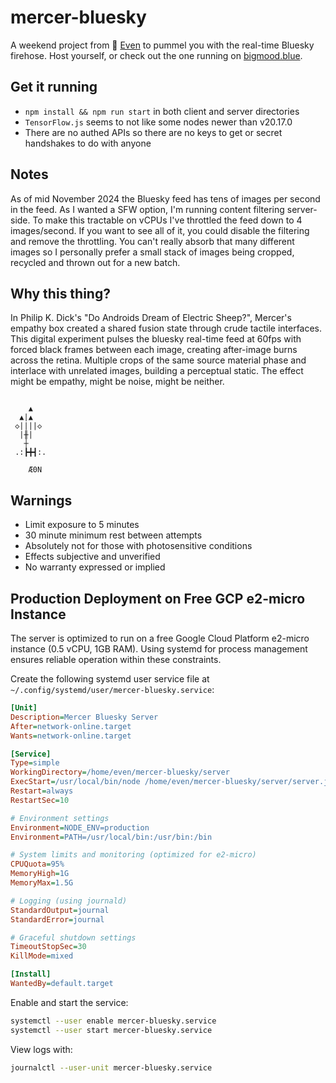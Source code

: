 # mercer-bluesky
A weekend project from 👋 [Even](https://bsky.app/profile/even.westvang.com) to pummel you with the real-time Bluesky firehose.
Host yourself, or check out the one running on [bigmood.blue](https://bigmood.blue).

## Get it running
* `npm install && npm run start` in both client and server directories
* `TensorFlow.js` seems to not like some nodes newer than v20.17.0
* There are no authed APIs so there are no keys to get or secret handshakes to do with anyone

## Notes
As of mid November 2024 the Bluesky feed has tens of images per second in the feed. As I wanted a SFW option, I'm running content filtering server-side. To make this tractable on vCPUs I've throttled the feed down to 4 images/second. If you want to see all of it, you could disable the filtering and remove the throttling. You can't really absorb that many different images so I personally prefer a small stack of images being cropped, recycled and thrown out for a new batch.

## Why this thing?
In Philip K. Dick's "Do Androids Dream of Electric Sheep?", Mercer's empathy box created a shared fusion state through crude tactile interfaces. This digital experiment pulses the bluesky real-time feed at 60fps with forced black frames between each image, creating after-image burns across the retina. Multiple crops of the same source material phase and interlace with unrelated images, building a perceptual static. The effect might be empathy, might be noise, might be neither.
```
 
    ▲
  ▲|▲
 ◇||||◇
  |╫|
   ┼
 .:┣╋┫:.

    Æ0N
```

## Warnings
- Limit exposure to 5 minutes
- 30 minute minimum rest between attempts
- Absolutely not for those with photosensitive conditions 
- Effects subjective and unverified
- No warranty expressed or implied

## Production Deployment on Free GCP e2-micro Instance
The server is optimized to run on a free Google Cloud Platform e2-micro instance (0.5 vCPU, 1GB RAM). Using systemd for process management ensures reliable operation within these constraints.

Create the following systemd user service file at `~/.config/systemd/user/mercer-bluesky.service`:

```ini
[Unit]
Description=Mercer Bluesky Server
After=network-online.target
Wants=network-online.target

[Service]
Type=simple
WorkingDirectory=/home/even/mercer-bluesky/server
ExecStart=/usr/local/bin/node /home/even/mercer-bluesky/server/server.js
Restart=always
RestartSec=10

# Environment settings
Environment=NODE_ENV=production
Environment=PATH=/usr/local/bin:/usr/bin:/bin

# System limits and monitoring (optimized for e2-micro)
CPUQuota=95%
MemoryHigh=1G
MemoryMax=1.5G

# Logging (using journald)
StandardOutput=journal
StandardError=journal

# Graceful shutdown settings
TimeoutStopSec=30
KillMode=mixed

[Install]
WantedBy=default.target
```

Enable and start the service:
```bash
systemctl --user enable mercer-bluesky.service
systemctl --user start mercer-bluesky.service
```

View logs with:
```bash
journalctl --user-unit mercer-bluesky.service
```
